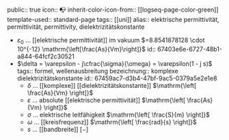 public:: true
icon:: 📭
inherit-color-icon-from:: [[logseq-page-color-green]] 
template-used:: standard-page
tags:: [[uni]]
alias:: elektrische permittivität, permittivität, permittivity, dielektrizitätskonstante

- $\varepsilon_0$ ... [[elektrische permittivität]] im vakuum $=8.8541878128 \cdot 10^{-12} \mathrm{\left[\frac{As}{Vm}\right]}$
  id:: 67403e6e-6727-48b1-a844-64fcf2c30521
- $\delta = \varepsilon - j\cfrac{\sigma}{\omega} = \varepsilon(1 - j s)$
  tags:: formel, wellenausbreitung
  bezeichnung:: komplexe dielektrizitätskonstante
  id:: 67459ac7-d3b4-47bf-9ac5-0379a5e2e1e8
	- $\delta$ ... [[komplexe]] [[dielektrizitätskonstante]] $\mathrm{\left[ \frac{As}{Vm} \right]}$
	- $\varepsilon$ ... absolute [[elektrische permittivität]] $\mathrm{\left[ \frac{As}{Vm} \right]}$
	- $\sigma$ ... elektrische leitfähigkeit $\mathrm{\left[ \frac{S}{m} \right]}$
	- $\omega$ ... [[kreisfrequenz]] $\mathrm{\left[ \frac{rad}{s} \right]}$
	- $s$ ... [[bandbreite]] $\mathrm{\left[ - \right]}$